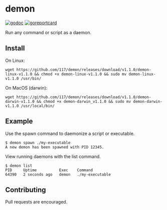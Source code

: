 # demon

[![godoc](https://godoc.org/github.com/117/demon?status.svg)](https://godoc.org/github.com/117/demon)
[![goreportcard](https://goreportcard.com/badge/github.com/117/demon)](https://goreportcard.com/report/github.com/117/demon)

Run any command or script as a daemon.

## Install

On Linux:

```console
wget https://github.com/117/demon/releases/download/v1.1.0/demon-linux-v1.1.0 && chmod +x demon-linux-v1.1.0 && sudo mv demon-linux-v1.1.0 /usr/bin/
```

On MacOS (darwin):

```console
wget https://github.com/117/demon/releases/download/v1.1.0/demon-darwin-v1.1.0 && chmod +x demon-darwin_v1.1.0 && sudo mv demon-darwin-v1.1.0 /usr/local/bin/
```

## Example

Use the spawn command to daemonize a script or executable.

```console
$ demon spawn ./my-executable
A new demon has been spawned with PID 12345.
```

View running daemons with the list command.

```console
$ demon list
PID  	Uptime       	Exec 	Command
64390	2 seconds ago	demon	./my-executable
```

## Contributing

Pull requests are encouraged.
